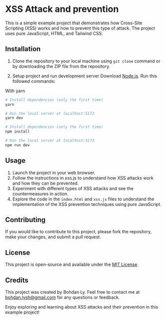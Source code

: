 # XSS Attack and prevention

This is a simple example project that demonstrates how Cross-Site Scripting (XSS) works and how to prevent this type of attack. The project uses pure JavaScript, HTML, and Tailwind CSS.

## Installation

1. Clone the repository to your local machine using `git clone` command or by downloading the ZIP file from the repository.

2. Setup project and run development server
Download [Node.js](https://nodejs.org/en/download/).
Run this followed commands:

With yarn

``` bash
# Install dependencies (only the first time)
yarn

# Run the local server at localhost:5173
yarn dev
```

``` bash
# Install dependencies (only the first time)
npm install

# Run the local server at localhost:5173
npm run dev
```

## Usage

1. Launch the project in your web browser.
2. Follow the instructions in xss.js to understand how XSS attacks work and how they can be prevented.
3. Experiment with different types of XSS attacks and see the countermeasures in action.
4. Explore the code in the `index.html` and `xss.js` files to understand the implementation of the XSS prevention techniques using pure JavaScript.

## Contributing

If you would like to contribute to this project, please fork the repository, make your changes, and submit a pull request.

## License

This project is open-source and available under the [MIT License](LICENSE).

## Credits

This project was created by Bohdan Ly. Feel free to contact me at bohdan.lysh@gmail.com for any questions or feedback.

Enjoy exploring and learning about XSS attacks and their prevention in this example project!
